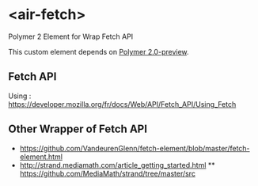 # \<air-fetch\>

Polymer 2 Element for Wrap Fetch API

This custom element depends on [Polymer 2.0-preview](https://github.com/polymer/polymer/tree/2.0-preview).
 
## Fetch API
Using : https://developer.mozilla.org/fr/docs/Web/API/Fetch_API/Using_Fetch
 
## Other Wrapper of Fetch API
* https://github.com/VandeurenGlenn/fetch-element/blob/master/fetch-element.html
* http://strand.mediamath.com/article_getting_started.html
** https://github.com/MediaMath/strand/tree/master/src

 